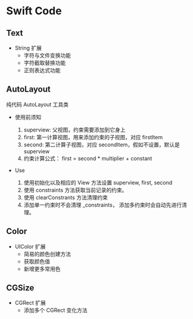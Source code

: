 
# Swift Code

## Text 

* String 扩展
	* 字符与文件变换功能
	* 字符截取替换功能
	* 正则表达式功能
	
	
## AutoLayout

纯代码 AutoLayout 工具类

* 使用前须知
	1. superview: 父视图，约束需要添加到它身上
	2. first: 第一计算视图，用来添加约束的子视图，对应 firstItem
	3. second: 第二计算子视图，对应 secondItem，假如不设置，默认是 superview
	4. 约束计算公式： first = second * multiplier + constant

* Use
	1. 使用初始化以及相应的 View 方法设置 superview, first, second
	2. 使用 constraints 方法获取当前记录的约束。
	3. 使用 clearConstrants 方法清理约束
	4. 添加单一约束时不会清理 _constraints， 添加多约束时会自动先进行清理。

## Color

* UIColor 扩展
    * 简易的颜色创建方法
    * 获取颜色值
    * 新增更多常用色

## CGSize

* CGRect 扩展
    * 添加多个 CGRect 变化方法